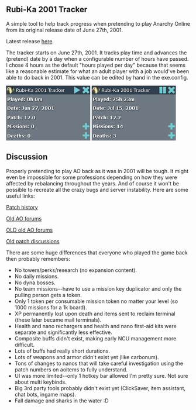 Rubi-Ka 2001 Tracker
--------------------

A simple tool to help track progress when pretending to play Anarchy Online from its original release date of June 27th, 2001.

Latest release [here](https://github.com/davghouse/RubiKa2001Tracker/releases/tag/v1.0.0).

The tracker starts on June 27th, 2001. It tracks play time and advances the (pretend) date by a day when a configurable number of hours have passed. I chose 4 hours as the default "hours played per day" because that seems like a reasonable estimate for what an adult player with a job would've been able to do back in 2001. This value can be edited by hand in the exe.config.

![Start](/Screenshots/Start.png)
![Progress](/Screenshots/Progress.png)

Discussion
-----------
Properly pretending to play AO back as it was in 2001 will be tough. It might even be impossible for some professions depending on how they were affected by rebalancing throughout the years. And of course it won't be possible to recreate all the crazy bugs and server instability. Here are some useful links:

[Patch history](https://aoitems.com/history/)

[Old AO forums](https://forums-archive.anarchy-online.com/)

[OLD old AO forums](https://forums-archive.anarchy-online.com/forumdisplay.php?241-Old-AO-Forums)

[Old patch discussions](https://forums-archive.anarchy-online.com/forumdisplay.php?190-Next-patch)

There are some huge differences that everyone who played the game back then probably remembers:
+ No towers/perks/research (no expansion content).
+ No daily missions.
+ No dyna bosses.
+ No team missions--have to use a mission key duplicator and only the pulling person gets a token.
+ Only 1 token per consumable mission token no matter your level (so 1000 missions for a 1k board).
+ XP permanently lost upon death and items sent to reclaim terminal (these later became mail terminals).
+ Health and nano rechargers and health and nano first-aid kits were separate and significantly less effective.
+ Composite buffs didn't exist, making early NCU management more difficult.
+ Lots of buffs had really short durations.
+ Lots of weapons and armor didn't exist yet (like carbonum).
+ Tons of changes to nanos that will take careful investigation using the patch numbers on aoitems to fully understand.
+ UI was more limited--only 1 hotkey bar allowed I'm pretty sure. Not sure about multi keybinds.
+ Big 3rd party tools probably didn't exist yet (ClickSaver, item assistant, chat bots, ingame maps).
+ Fall damage and sharks in the water :D
